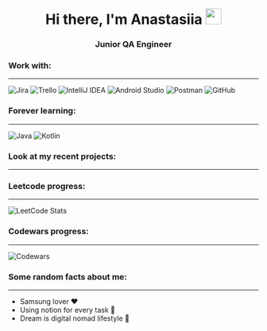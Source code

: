 <h1 align="center">Hi there, I'm Anastasiia</a> 
<img src="https://github.com/blackcater/blackcater/raw/main/images/Hi.gif" height="32"/></h1>
<h3 align="center">Junior QA Engineer</h3>


### Work with:
------
![Jira](https://img.shields.io/badge/jira-%230A0FFF.svg?style=for-the-badge&logo=jira&logoColor=white)
![Trello](https://img.shields.io/badge/Trello-%23026AA7.svg?style=for-the-badge&logo=Trello&logoColor=white)
![IntelliJ IDEA](https://img.shields.io/badge/IntelliJIDEA-000000.svg?style=for-the-badge&logo=intellij-idea&logoColor=white)
![Android Studio](https://img.shields.io/badge/Android%20Studio-3DDC84.svg?style=for-the-badge&logo=android-studio&logoColor=white)
![Postman](https://img.shields.io/badge/Postman-FF6C37?style=for-the-badge&logo=postman&logoColor=white)
![GitHub](https://img.shields.io/badge/github-%23121011.svg?style=for-the-badge&logo=github&logoColor=white)

### Forever learning:
-------
![Java](https://img.shields.io/badge/java-%23ED8B00.svg?style=for-the-badge&logo=openjdk&logoColor=white)
![Kotlin](https://img.shields.io/badge/kotlin-%237F52FF.svg?style=for-the-badge&logo=kotlin&logoColor=white)

### Look at my recent projects:
-------


### Leetcode progress:
-------
![LeetCode Stats](https://leetcode.card.workers.dev/akosova?theme=unicorn&font=source_code_pro&extension=activity&lapor?ext=heatmap)

### Codewars progress:
------
![Codewars](https://github.r2v.ch/codewars?user=asyakosova&top_languages=true)


### Some random facts about me: 
---------
* Samsung lover ❤️
* Using notion for every task 📝
* Dream is digital nomad lifestyle 🧳
